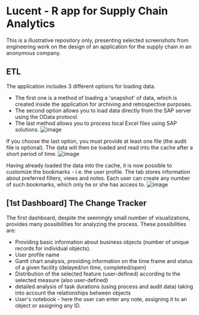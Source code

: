 # Lucent - R app for Supply Chain Analytics
This is a illustrative repository only, presenting selected screenshots from engineering work on the design of an application for the supply chain in an anonymous company.

## ETL
The application includes 3 different options for loading data.
- The first one is a method of loading a 'snapshot' of data, which is created inside the application for archiving and retrospective purposes.
- The second option allows you to load data directly from the SAP server using the OData protocol.
- The last method allows you to process local Excel files using SAP solutions.
![image](https://github.com/StellAuror/lucent/assets/100155329/4bfd912b-1a0b-4850-8235-b1d616b2d012)

If you choose the last option, you must provide at least one file (the audit file is optional). The data will then be loaded and read into the cache after a short period of time.
![image](https://github.com/StellAuror/lucent/assets/100155329/cea92da7-6f94-4c19-8f51-d79010d9ec7b)

Having already loaded the data into the cache, it is now possible to customize the bookmarks - i.e. the user profile. The tab stores information about preferred filters, views and notes. Each user can create any number of such bookmarks, which only he or she has access to.
![image](https://github.com/StellAuror/lucent/assets/100155329/9e80e68a-c753-46fe-b18c-b89de884a623)

## [1st Dashboard] The Change Tracker
The first dashboard, despite the seemingly small number of visualizations, provides many possibilities for analyzing the process. These possibilities are:
- Providing basic information about business objects (number of unique records for individual objects).
- User profile name
- Gantt chart analysis, providing information on the time frame and status of a given facility (delayed/on time, completed/open)
- Distribution of the selected feature (user-defined) according to the selected measure (also user-defined)
- detailed analysis of task durations (using process and audit data) taking into account the relationships between objects
- User's notebook - here the user can enter any note, assigning it to an object or assigning any ID.
